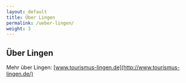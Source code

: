 ```yaml
---
layout: default
title: Über Lingen
permalink: /ueber-lingen/
weight: 3
---
```


## Über Lingen

Mehr über Lingen: [www.tourismus-lingen.de](http://www.tourismus-lingen.de/)
